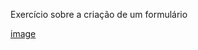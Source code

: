 Exercício sobre a criação de um formulário

[image](https://user-images.githubusercontent.com/101134871/157751127-3c6f2ca9-e8d7-4150-94d6-360bdff5afba.png)
